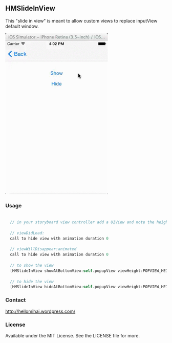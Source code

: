 ## HMSlideInView

This "slide in view" is meant to allow custom views to replace inputView default window.

![HMSlideInView](HMSlideInViewExample.gif)

### Usage

```objective-c

  // in your storyboard view controller add a UIView and note the height

  // viewDidLoad:
  call to hide view with animation duration 0

  // viewWillDisappear:animated
  call to hide view with animation duration 0

  // to show the view
  [HMSlideInView showAtBottomView:self.popupView viewHeight:POPVIEW_HEIGHT withAnimationDuration:0.5 onViewController:self];

  // to hide the view
  [HMSlideInView hideAtBottomView:self.popupView viewHeight:POPVIEW_HEIGHT withAnimationDuration:animationDuration];

```
### Contact
http://hellomihai.wordpress.com/

### License

Available under the MIT License. See the LICENSE file for more.